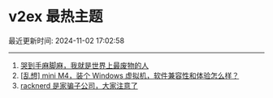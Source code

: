 # v2ex 最热主题

最近更新时间: 2024-11-02 17:02:58

--- 
1. [哭到手麻脚麻，我就是世界上最废物的人](https://www.v2ex.com/t/1085913) 
2. [[乱想] mini M4，装个 Windows 虚拟机，软件兼容性和体验怎么样？](https://www.v2ex.com/t/1085933) 
3. [racknerd 是家骗子公司，大家注意了](https://www.v2ex.com/t/1085935) 
